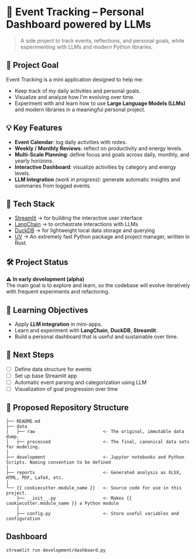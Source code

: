 # 📅 Event Tracking – Personal Dashboard powered by LLMs

> A side project to track events, reflections, and personal goals, while experimenting with LLMs and modern Python libraries.

## 🎯 Project Goal

Event Tracking is a mini application designed to help me:
- Keep track of my daily activities and personal goals.
- Visualize and analyze how I'm evolving over time.
- Experiment with and learn how to use **Large Language Models (LLMs)** and modern libraries in a meaningful personal project.

## 💡 Key Features

- **Event Calendar**: log daily activities with notes.
- **Weekly / Monthly Reviews**: reflect on productivity and energy levels.
- **Multi-Scale Planning**: define focus and goals across daily, monthly, and yearly horizons.
- **Interactive Dashboard**: visualize activities by category and energy levels.
- **LLM Integration** *(work in progress)*: generate automatic insights and summaries from logged events.

## 🧰 Tech Stack

- [Streamlit](https://streamlit.io/) → for building the interactive user interface
- [LangChain](https://www.langchain.com/) → to orchestrate interactions with LLMs
- [DuckDB](https://duckdb.org/) → for lightweight local data storage and querying
- [UV](https://docs.astral.sh/uv/) → An extremely fast Python package and project manager, written in Rust.

## 🛠️ Project Status

⚠️ **In early development (alpha)**  
The main goal is to explore and learn, so the codebase will evolve iteratively with frequent experiments and refactoring.

## 🧪 Learning Objectives

- Apply **LLM integration** in mini-apps.
- Learn and experiment with **LangChain**, **DuckDB**, **Streamlit**.
- Build a personal dashboard that is useful and sustainable over time.

## 🧱 Next Steps

- [ ] Define data structure for events
- [ ] Set up base Streamlit app
- [ ] Automatic event parsing and categorization using LLM
- [ ] Visualization of goal progression over time

## 📂 Proposed Repository Structure

```
├── README.md
├── data
|   ├── raw                          <- The original, immutable data dump.
│   ├── processed                    <- The final, canonical data sets for modeling.
│
├── development                      <- Jupyter notebooks and Python Scripts. Naming convention to be defined
│
├── reports                          <- Generated analysis as XLSX, HTML, PDF, LaTeX, etc.
│
└── {{ cookiecutter.module_name }}   <- Source code for use in this project.
    ├── __init__.py                  <- Makes {{ cookiecutter.module_name }} a Python module
    │
    ├── config.py                    <- Store useful variables and configuration
```

## Dashboard

    streamlit run development/dashboard.py